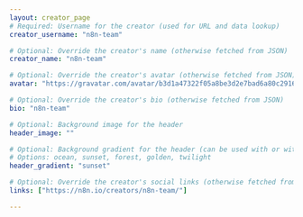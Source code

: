 ```yaml
---
layout: creator_page
# Required: Username for the creator (used for URL and data lookup)
creator_username: "n8n-team"

# Optional: Override the creator's name (otherwise fetched from JSON)
creator_name: "n8n-team"

# Optional: Override the creator's avatar (otherwise fetched from JSON)
avatar: "https://gravatar.com/avatar/b3d1a47322f05a8be3d2e7bad6a80c29161bd58b91e4762cbb3ac25e5d0db5a8?r=pg&d=retro&size=200"

# Optional: Override the creator's bio (otherwise fetched from JSON)
bio: "n8n-team"

# Optional: Background image for the header
header_image: ""

# Optional: Background gradient for the header (can be used with or without header_image)
# Options: ocean, sunset, forest, golden, twilight
header_gradient: "sunset"

# Optional: Override the creator's social links (otherwise fetched from JSON)
links: ["https://n8n.io/creators/n8n-team/"]

---
```

